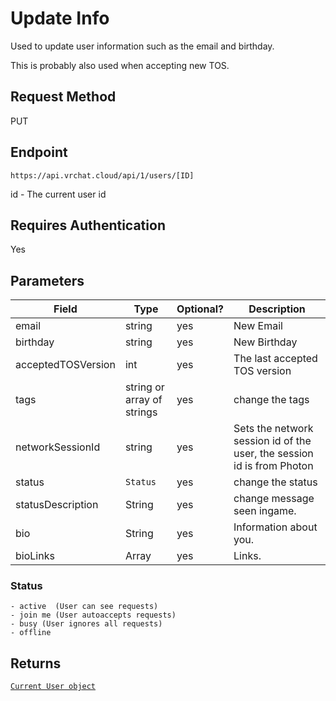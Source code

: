 # Update Info

Used to update user information such as the email and birthday.

This is probably also used when accepting new TOS.

## Request Method
PUT

## Endpoint
    https://api.vrchat.cloud/api/1/users/[ID]

id - The current user id

## Requires Authentication
Yes

## Parameters

Field | Type | Optional? | Description
------|------|-----------|------------
email | string | yes | New Email
birthday | string | yes | New Birthday
acceptedTOSVersion | int |  yes | The last accepted TOS version
tags | string or array of strings | yes | change the tags
networkSessionId | string | yes |  Sets the network session id of the user, the session id is from Photon
status | `Status` | yes | change the status
statusDescription | String | yes | change message seen ingame.
bio | String | yes | Information about you.
bioLinks | Array | yes | Links.

### Status

    - active  (User can see requests)
    - join me (User autoaccepts requests)
    - busy (User ignores all requests)
    - offline

## Returns

[`Current User object`](../API%20Objects/User.md)

